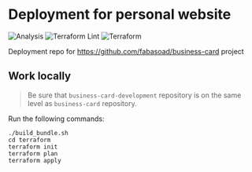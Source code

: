 # Deployment for personal website

![Analysis](https://github.com/fabasoad/business-card-deployment/workflows/Analysis/badge.svg) ![Terraform Lint](https://github.com/fabasoad/business-card-deployment/workflows/Terraform%20Lint/badge.svg) ![Terraform](https://github.com/fabasoad/business-card-deployment/workflows/Terraform/badge.svg)

Deployment repo for https://github.com/fabasoad/business-card project

## Work locally

> Be sure that `business-card-development` repository is on the same level as `business-card` repository.

Run the following commands:

```shell
./build_bundle.sh
cd terraform
terraform init
terraform plan
terraform apply
```

